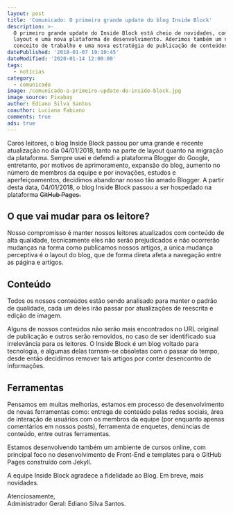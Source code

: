 ```yaml
---
layout: post
title: 'Comunicado: O primeiro grande update do blog Inside Block'
description: >-
  O primeiro grande update do Inside Block está cheio de novidades, como um novo
  layout e uma nova plataforma de desenvolvimento. Aderimos também um novo
  conceito de trabalho e uma nova estratégia de publicação de conteúdos.
datePublished: '2018-01-07 19:10:45'
dateModified: '2020-01-14 12:00:00'
tags:
  - notícias
category:
  - comunicado
image: /comunicado-o-primeiro-update-do-inside-block.jpg
image_source: Pixabay
author: Ediano Silva Santos
coauthor: Luciana Fabiano
comments: true
ads: true
---
```

Caros leitores, o blog Inside Block passou por uma grande e recente atualização no dia 04/01/2018, tanto na parte de layout quanto na migração da plataforma. Sempre usei e defendi a plataforma Blogger do Google, entretanto, por motivos de aprimoramento, expansão do blog, aumento no número de membros da equipe e por inovações, estudos e aperfeiçoamentos, decidimos abandonar nosso tão amado Blogger. A partir desta data, 04/01/2018, o blog Inside Block passou a ser hospedado na plataforma <del>GitHub Pages<del>.

## O que vai mudar para os leitore?

Nosso compromisso é manter nossos leitores atualizados com conteúdo de alta qualidade, tecnicamente eles não serão prejudicados e não ocorrerão mudanças na forma como publicamos nossos artigos, a única mudança perceptiva é o layout do blog, que de forma direta afeta a navegação entre as página e artigos.

## Conteúdo

Todos os nossos conteúdos estão sendo analisado para manter o padrão de qualidade, cada um deles irão passar por atualizações de reescrita e edição de imagem.

Alguns de nossos conteúdos não serão mais encontrados no URL original de publicação e outros serão removidos, no caso de ser identificado sua irrelevância para os leitores. O Inside Block é um blog voltado para tecnologia, e algumas delas tornam-se obsoletas com o passar do tempo, desde então decidimos remover tais artigos por conter desencontro de informações.

## Ferramentas

Pensamos em muitas melhorias, estamos em processo de desenvolvimento de novas ferramentas como: entrega de conteúdo pelas redes sociais, área de interação de usuários com os membros da equipe (por enquanto apenas comentários em nossos posts), ferramenta de enquetes, denúncias de conteúdo, entre outras ferramentas.

Estamos desenvolvendo também um ambiente de cursos online, com principal foco no desenvolvimento de Front-End e templates para o GitHub Pages construído com Jekyll.

A equipe Inside Block agradece a fidelidade ao Blog. Em breve, mais novidades.

Atenciosamente,<br/> Administrador Geral: Ediano Silva Santos.
